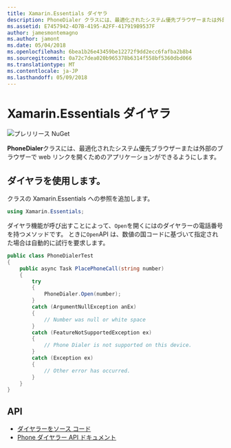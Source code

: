 ```yaml
---
title: Xamarin.Essentials ダイヤラ
description: PhoneDialer クラスには、最適化されたシステム優先ブラウザーまたは外部のブラウザーで web リンクを開くためのアプリケーションができるようにします。
ms.assetid: E7457942-4D7B-4195-A2FF-417919B9537F
author: jamesmontemagno
ms.author: jamont
ms.date: 05/04/2018
ms.openlocfilehash: 6bea1b26e43459be12272f9dd2ecc6fafba2b8b4
ms.sourcegitcommit: 0a72c7dea020b965378b6314f558bf5360dbd066
ms.translationtype: MT
ms.contentlocale: ja-JP
ms.lasthandoff: 05/09/2018
---
```

# <a name="xamarinessentials-phone-dialer"></a>Xamarin.Essentials ダイヤラ

![プレリリース NuGet](~/media/shared/pre-release.png)

**PhoneDialer**クラスには、最適化されたシステム優先ブラウザーまたは外部のブラウザーで web リンクを開くためのアプリケーションができるようにします。

## <a name="using-phone-dialer"></a>ダイヤラを使用します。

クラスの Xamarin.Essentials への参照を追加します。

```csharp
using Xamarin.Essentials;
```

ダイヤラ機能が呼び出すことによって、`Open`を開くにはのダイヤラーの電話番号を持つメソッドです。 ときに`Open`API は、数値の国コードに基づいて指定された場合は自動的に試行を要求します。

```csharp
public class PhoneDialerTest
{
    public async Task PlacePhoneCall(string number)
    {
        try
        {
            PhoneDialer.Open(number);
        }
        catch (ArgumentNullException anEx)
        {
            // Number was null or white space
        }
        catch (FeatureNotSupportedException ex)
        {
            // Phone Dialer is not supported on this device.
        }
        catch (Exception ex)
        {
            // Other error has occurred.
        }
    }
}
```

## <a name="api"></a>API

- [ダイヤラーをソース コード](https://github.com/xamarin/Essentials/tree/master/Essentials/PhoneDialer)
- [Phone ダイヤラー API ドキュメント](xref:Xamarin.Essentials.PhoneDialer)
